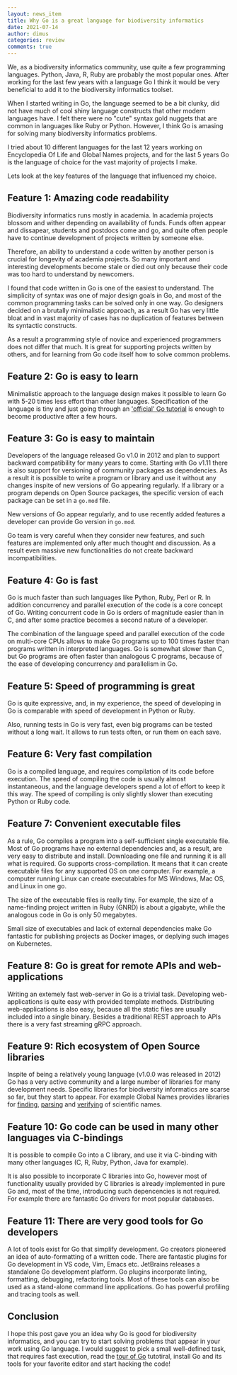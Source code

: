 ```yaml
---
layout: news_item
title: Why Go is a great language for biodiversity informatics
date: 2021-07-14
author: dimus
categories: review
comments: true
---
```


We, as a biodiversity informatics community, use quite a few programming
languages. Python, Java, R, Ruby are probably the most popular ones. After
working for the last few years with a language Go I think it would be very
beneficial to add it to the biodiversity informatics toolset.

When I started writing in Go, the language seemed to be a bit clunky, did not
have much of cool shiny language constructs that other modern languages have.  I
felt there were no "cute" syntax gold nuggets that are common in languages like
Ruby or Python. However, I think Go is amasing for solving many biodiversity
informatics problems.

I tried about 10 different languages for the last 12 years working on
Encyclopedia Of Life and Global Names projects, and for the last 5 years Go
is the language of choice for the vast majority of projects I make.

Lets look at the key features of the language that influenced my choice.

## Feature 1: Amazing code readability

Biodiversity informatics runs mostly in academia. In academia projects
blossom and wither depending on availability of funds. Funds often appear and
dissapear, students and postdocs come and go, and quite often people have to
continue development of projects written by someone else.

Therefore, an ability to understand a code written by another person is crucial
for longevity of academia projects. So many important and interesting
developments become stale or died out only because their code was too hard to
understand by newcomers.

I found that code written in Go is one of the easiest to understand. The
simplicity of syntax was one of major design goals in Go, and most of the common
programming tasks can be solved only in one way. Go designers decided on a
brutally minimalistic approach, as a result Go has very little bloat and in vast
majority of cases has no duplication of features between its syntactic
constructs.

As a result a programming style of novice and experienced programmers does not
differ that much. It is great for supporting projects written by others, and for
learning from Go code itself how to solve common problems.

## Feature 2: Go is easy to learn

Minimalistic approach to the language design makes it possible to learn Go with
5-20 times less effort than other languages. Specification of the language is
tiny and just going through an ['official' Go tutorial][tour of Go] is enough to
become productive after a few hours.

## Feature 3: Go is easy to maintain

Developers of the language released Go v1.0 in 2012 and plan to support backward
compatibility for many years to come. Starting with Go v1.11 there is also
support for versioning of community packages as dependencies. As a result
it is possible to write a program or library and use it without any changes
inspite of new versions of Go appearing regularly. If a library or a program
depends on Open Source packages, the specific version of each package can be
set in a `go.mod` file.

New versions of Go appear regularly, and to use recently added features a
developer can provide Go version in `go.mod`.

Go team is very careful when they consider new features, and such features are
implemented only after much thought and discussion. As a result even massive new
functionalities do not create backward incompatibilities.

## Feature 4: Go is fast

Go is much faster than such languages like Python, Ruby, Perl or R. In addition
concurrency and parallel execution of the code is a core concept of Go.
Writing concurrent code in Go is orders of magnitude easier than
in C, and after some practice becomes a second nature of a developer.

The combination of the language speed and parallel execution of the code on
multi-core CPUs allows to make Go programs up to 100 times faster than programs
written in interpreted languages. Go is somewhat slower than C, but Go programs
are often faster than analogous C programs, because of the ease of developing
concurrency and parallelism in Go.

## Feature 5: Speed of programming is great

Go is quite expressive, and, in my experience, the speed of developing in Go
is comparable with speed of development in Python or Ruby.

Also, running tests in Go is very fast, even big programs
can be tested without a long wait. It allows to run tests often, or run
them on each save.

## Feature 6: Very fast compilation

Go is a compiled language, and requires compilation of its code before
execution. The speed of compiling the code is usually almost instantaneous,
and the language developers spend a lot of effort to keep it this way. The
speed of compiling is only slightly slower than executing Python or Ruby
code.

## Feature 7: Convenient executable files

As a rule, Go compiles a program into a self-sufficient single executable file.
Most of Go programs have no external dependencies and, as a result, are very
easy to distribute and install. Downloading one file and running it is all what
is required. Go supports cross-compilation. It means that it can create
executable files for any supported OS on one computer. For example, a computer
running Linux can create executables for MS Windows, Mac OS, and Linux in one
go.

The size of the executable files is really tiny. For example, the size of a
name-finding project written in Ruby (GNRD) is about a gigabyte, while the
analogous code in Go is only 50 megabytes.

Small size of executables and lack of external dependencies make Go fantastic
for publishing projects as Docker images, or deplying such images on Kubernetes.

## Feature 8: Go is great for remote APIs and web-applications

Writing an extemely fast web-server in Go is a trivial task. Developing
web-applications is quite easy with provided template methods. Distributing
web-applications is also easy, because all the static files are usually
included into a single binary. Besides a traditional REST approach to APIs
there is a very fast streaming gRPC approach.

## Feature 9: Rich ecosystem of Open Source libraries

Inspite of being a relatively young language (v1.0.0 was released in 2012) Go
has a very active community and a large number of libraries for many development
needs. Specific libraries for biodiversity informatics are scarse so far, but
they start to appear. For example Global Names provides libraries for [finding],
[parsing] and [verifying] of scientific names.

## Feature 10: Go code can be used in many other languages via C-bindings

It is possible to compile Go into a C library, and use it via C-binding with
many other languages (C, R, Ruby, Python, Java for example).

It is also possible to incorporate C libraries into Go, however most of
functionality usually provided by C libraries is already implemented in pure Go
and, most of the time, introducing such depencencies is not required. For
example there are fantastic Go drivers for most popular databases.

## Feature 11: There are very good tools for Go developers

A lot of tools exist for Go that simplify development. Go creators pioneered an
idea of auto-formatting of a written code. There are fantastic plugins for Go
development in VS code, Vim, Emacs etc. JetBrains releases a standalone Go
development platform. Go plugins incorporate linting, formatting,
debugging, refactoring tools. Most of these tools can also be used as a
stand-alone command line applications. Go has powerful profiling and tracing
tools as well.

## Conclusion

I hope this post gave you an idea why Go is good for biodiversity informatics,
and you can try to start solving problems that appear in your work using Go
language. I would suggest to pick a small well-defined task, that requires fast
execution, read the [tour of Go] tutotiral, install Go and its tools for your
favorite editor and start hacking the code!

[finding]: https://github.com/gnames/gnfinder
[parsing]: https://github.com/gnames/gnparser
[verifying]: https://github.com/gnames/gnverifier
[tour of Go]: https://tour.golang.org/welcome/1